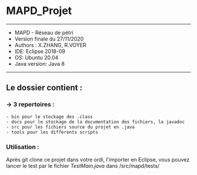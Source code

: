 # MAPD_Projet

**********************************************************
* MAPD - Réseau de pétri				 
* Version finale du 27/11/2020					 
* Authors : X.ZHANG, R.VOYER	
* IDE: Eclipse 2018-09
* OS: Ubuntu 20.04
* Java version: Java 8
**********************************************************

## Le dossier  contient :

### -> 3 repertoires :
	- bin pour le stockage des .class
	- docs pour le stockage de la documentation des fichiers, la javadoc
	- src pour les fichiers source du projet en .java
	- tools pour les differents scripts 


### Utilisation : 

Après git clone ce projet dans votre ordi, l'importer en Eclipse, vous pouvez lancer le test par le fichier *TestMain.java* dans /src/mapd/tests/


